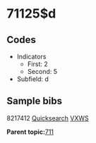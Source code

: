 # 71125$d

## Codes

-   Indicators
    -   First: 2
    -   Second: 5
-   Subfield: d

## Sample bibs

8217412 [Quicksearch](https://search.library.yale.edu/catalog/8217412) [VXWS](http://prodorbis.library.yale.edu:7014/vxws/GetHoldingsService?bibId=8217412)

**Parent topic:**[711](../../tags/711/711.md)

